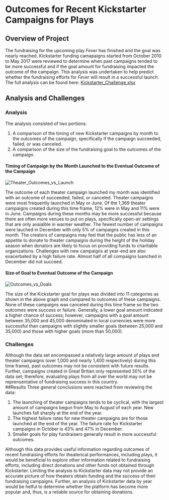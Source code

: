 # Outcomes for Recent Kickstarter Campaigns for Plays
## Overview of Project
The fundraising for the upcoming play _Fever_ has finished and the goal was nearly reached.  Kickstarter funding camapaigns started from October 2010 to May 2017 were reviewed to determine when past campaigns tended to be more successful and if the goal amount for fundraising impacted the outcome of the campaign.  This analysis was undertaken to help predict whether the fundraising efforts for _Fever_ will result in a successful launch.  The full analysis can be found here:  [Kickstarter_Challenge.xlsx](https://github.com/clevkelz/kickstarter-analysis/files/8882965/Kickstarter_Challenge.xlsx)
## Analysis and Challenges
### Analysis
The analysis consisted of two portions:
1. A comparison of the timing of new Kickstarter campaigns by month to the outcomes of the campaign, specifically if the campaign succeeded, failed, or was canceled.
2. A comparison of the size of the fundraising goal to the outcomes of the campaign.
#### Timing of Campaign by the Month Launched to the Eventual Outcome of the Campaign
![Theater_Outcomes_vs_Launch](https://user-images.githubusercontent.com/106293233/173170227-e32ef38f-1a9d-4638-9c46-6c386c2861da.png)

The outcome of each theater campaign launched my month was identified with an outcome of succeeded, failed, or canceled.  Theater campaigns were most frequently launched in May or June.  Of the 1,369 theater campaigns created during this time frame, 12% were in May and 11% were in June.  Campaigns during these months may be more successful because there are often more venues to put on plays, specifically open-air settings that are only avaialble in warmer weather.  The fewest number of campaigns were lauched in December with only 5% of campaigns created in this month. The creators of campaigns may feel that the public has less of an appetite to donate to theater campaigns during the height of the holiday season when donators are likely to focus on providing funds to charitable organizations.  Challenges with new campaigns at year-end are also exacerbated by a high failure rate.  Almost half of all compaigns luanched in December did not succeed.
#### Size of Goal to Eventual Outcome of the Campaign
![Outcomes_vs_Goals](https://user-images.githubusercontent.com/106293233/173170193-42e5fa84-a108-49bd-94fd-6fbe7b51ae90.png)

The size of the Kickstarter goal for plays was divided into 11 categories as shown in the above graph and compared to outcomes of these campaigns.  None of these campaigns was canceled during this time frame so the two outcomes were success or failure.  Generally, a lower goal amount indicated a higher chance of success; however, campaigns with a goal amount between 35,000 and 45,000 denominated in local currencies were more successful than campaigns with slightly smaller goals (between 25,000 and 35,000) and those with higher goals (more than 50,000).

### Challenges
Although the data set encompassed a relatively large amount of plays and theater campaigns (over 1,000 and nearly 1,400 respectively) during this time frame), past outcomes may not be consistent with future results.  Further, campaigns created in Great Britian only represented 30% of the data set; therefore, evaluating plays from all over the world may not be reprensentative of fundraising success in this country.  
##Results
Three general conclusions were reached from reviewing the data:
1. The launching of theater campaigns tends to be cyclical, with the largest amount of campaigns begun from May to August of each year.  New launches fall sharply at the end of the year.
2. The highest failure rates for new theater campaigns are for those launched at the end of the year.  The failure rate for Kickstarter campaigns in October is 43% and 47% in December.
3. Smaller goals for play fundraisers generally result in more successful outcomes.

Although this data provides useful information regarding outcomes of recent fundraising efforts for theaterical performances, including plays, it would be beneficial to explore other information related to fundraising efforts, including direct donations and other funds not obtained through Kickstarter.  Limiting the analysis to Kickstarter data may not provide an accurate picture of how theaters obtain funding and the success of their fundraising campaigns.  Further, an analysis of Kickstarter data by year would be helful to determine whether the platform has become more popular and, thus, is a reliable source for obtaining donations.

